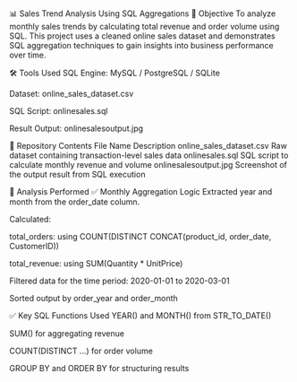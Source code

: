 📊 Sales Trend Analysis Using SQL Aggregations
🧾 Objective
To analyze monthly sales trends by calculating total revenue and order volume using SQL. This project uses a cleaned online sales dataset and demonstrates SQL aggregation techniques to gain insights into business performance over time.

🛠️ Tools Used
SQL Engine: MySQL / PostgreSQL / SQLite

Dataset: online_sales_dataset.csv

SQL Script: onlinesales.sql

Result Output: onlinesalesoutput.jpg

📂 Repository Contents
File Name	Description
online_sales_dataset.csv	Raw dataset containing transaction-level sales data
onlinesales.sql	SQL script to calculate monthly revenue and volume
onlinesalesoutput.jpg	Screenshot of the output result from SQL execution

🧠 Analysis Performed
✅ Monthly Aggregation Logic
Extracted year and month from the order_date column.

Calculated:

total_orders: using COUNT(DISTINCT CONCAT(product_id, order_date, CustomerID))

total_revenue: using SUM(Quantity * UnitPrice)

Filtered data for the time period: 2020-01-01 to 2020-03-01

Sorted output by order_year and order_month

✅ Key SQL Functions Used
YEAR() and MONTH() from STR_TO_DATE()

SUM() for aggregating revenue

COUNT(DISTINCT ...) for order volume

GROUP BY and ORDER BY for structuring results

